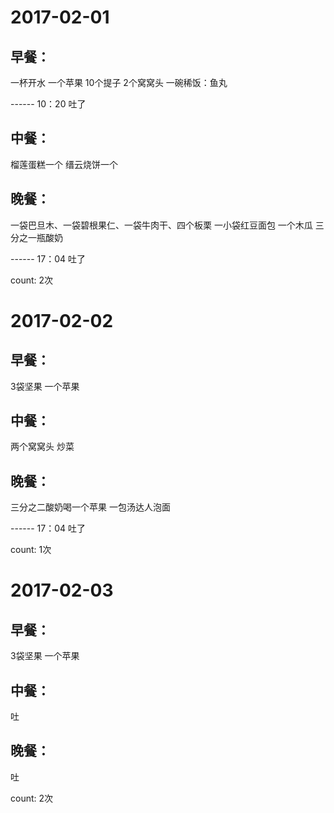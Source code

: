 # 2017-02-01

## 早餐：

一杯开水
一个苹果
10个提子
2个窝窝头
一碗稀饭：鱼丸

------ 10：20 吐了

## 中餐：

榴莲蛋糕一个
缙云烧饼一个

## 晚餐：

一袋巴旦木、一袋碧根果仁、一袋牛肉干、四个板栗
一小袋红豆面包
一个木瓜
三分之一瓶酸奶

------ 17：04 吐了

count: 2次

# 2017-02-02

## 早餐：

3袋坚果 一个苹果

## 中餐：

两个窝窝头 炒菜

## 晚餐：

三分之二酸奶喝一个苹果 一包汤达人泡面

------ 17：04 吐了

count: 1次

# 2017-02-03

## 早餐：

3袋坚果 一个苹果

## 中餐：

吐

## 晚餐：

吐

count: 2次

<!-- # 2017-02-04

## 早餐：

3袋坚果 一个苹果

## 中餐：

吐

## 晚餐：

吐

count: 2次

# 2017-02-05

## 早餐：

3袋坚果 一个苹果

## 中餐：

吐

## 晚餐：

吐

count: 2次 -->


